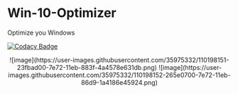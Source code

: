 # Win-10-Optimizer
Optimize you Windows

[![Codacy Badge](https://app.codacy.com/project/badge/Grade/d45f8c8cb63b407b88489b04a4c7451e)](https://www.codacy.com/gh/Nekiplay/Win-10-Optimizer/dashboard?utm_source=github.com&amp;utm_medium=referral&amp;utm_content=Nekiplay/Win-10-Optimizer&amp;utm_campaign=Badge_Grade)

<p align="center"> 
  ![image](https://user-images.githubusercontent.com/35975332/110198151-23fbad00-7e72-11eb-883f-4a4578e631db.png)
![image](https://user-images.githubusercontent.com/35975332/110198152-265e0700-7e72-11eb-86d9-1a4186e45924.png)

</p>
